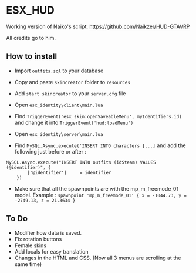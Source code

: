 # ESX_HUD
Working version of Naiko's script.
https://github.com/Naikzer/HUD-GTAVRP

All credits go to him.

## How to install

* Import ```outfits.sql``` to your database
* Copy and paste ```skincreator``` folder to ```resources```
* Add ```start skincreator``` to your ```server.cfg``` file

* Open ```esx_identity\client\main.lua```
* Find ```TriggerEvent('esx_skin:openSaveableMenu', myIdentifiers.id)``` and change it into ```TriggerEvent('hud:loadMenu')```
* Open ```esx_identity\server\main.lua```
* Find ```MySQL.Async.execute('INSERT INTO characters [...]``` and add the following just before or after :
```
MySQL.Async.execute("INSERT INTO outfits (idSteam) VALUES (@identifier)", {
		['@identifier']		= identifier
	})
```
* Make sure that all the spawnpoints are with the mp_m_freemode_01 model.
 Example : ```spawnpoint 'mp_m_freemode_01' { x = -1044.73, y = -2749.13, z = 21.3634 }```
 
## To Do
* Modifier how data is saved.
* Fix rotation buttons
* Female skins
* Add locals for easy translation
* Changes in the HTML and CSS. (Now all 3 menus are scrolling at the same time)

